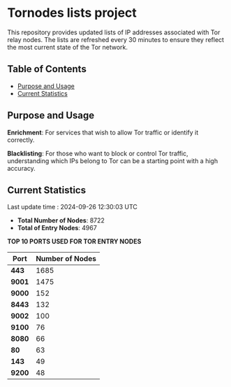 # Tornodes lists project

This repository provides updated lists of IP addresses associated with Tor relay nodes. The lists are refreshed every 30 minutes to ensure they reflect the most current state of the Tor network.

## Table of Contents

- [Purpose and Usage](#purpose-and-usage)
- [Current Statistics](#current-statistics)


## Purpose and Usage

**Enrichment**: For services that wish to allow Tor traffic or identify it correctly.

**Blacklisting**: For those who want to block or control Tor traffic, understanding which IPs belong to Tor can be a starting point with a high accuracy.

## Current Statistics

Last update time : 2024-09-26 12:30:03 UTC

- **Total Number of Nodes**: 8722
- **Total of Entry Nodes**: 4967

**TOP 10 PORTS USED FOR TOR ENTRY NODES**

| **Port** | **Number of Nodes** |
|------|-----------------|
| **443**   | 1685  |
| **9001**   | 1475  |
| **9000**   | 152  |
| **8443**   | 132  |
| **9002**   | 100  |
| **9100**   | 76  |
| **8080**   | 66  |
| **80**   | 63  |
| **143**   | 49  |
| **9200**   | 48  |


